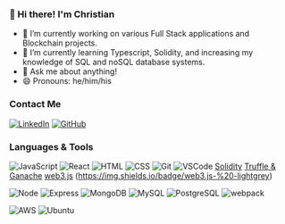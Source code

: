 ### 👋 Hi there! I'm Christian

- 🔭 I’m currently working on various Full Stack applications and Blockchain projects.
- 🌱 I’m currently learning Typescript, Solidity, and increasing my knowledge of SQL and noSQL database systems.
- 💬 Ask me about anything!
- 😄 Pronouns: he/him/his

### Contact Me
[![LinkedIn](https://img.shields.io/badge/LinkedIn-0077B5?style=flat-square&logo=linkedin&logoColor=white&link=https://www.linkedin.com/in/sprovence//)](https://www.linkedin.com/in/christian-johansen11/)
[![GitHub](https://img.shields.io/badge/GitHub-100000?style=flat-square&logo=github&logoColor=white&link=https://github.com/scopro220/)](https://github.com/cjohansen11/)


### Languages & Tools
![JavaScript](https://img.shields.io/badge/JavaScript%20-%23323330.svg?&style=flat-square&logo=javascript&logoColor=%23F7DF1E)
![React](https://img.shields.io/badge/React%20-%2320232a.svg?&style=flat-square&logo=react&logoColor=%2361DAFB)
![HTML](https://img.shields.io/badge/HTML5%20-%23E34F26.svg?&style=flat-square&logo=html5&logoColor=white)
![CSS](https://img.shields.io/badge/CSS3%20-%231572B6.svg?&style=flat-square&logo=css3&logoColor=white)
![Git](https://img.shields.io/badge/Git%20-%23F05033.svg?&style=flat-square&logo=git&logoColor=white)
![VSCode](https://img.shields.io/badge/VS%20Code%20-%23007ACC.svg?&style=flat-square&logo=visual-studio-code&logoColor=white)
[Solidity](https://img.shields.io/badge/Solidity-%20-blue)
[Truffle & Ganache](https://img.shields.io/badge/Truffle%20%26%20Ganache-%20-orange)
[web3.js](https://img.shields.io/badge/web3.js-%20-lightgrey)
(https://img.shields.io/badge/web3.js-%20-lightgrey)

![Node](https://img.shields.io/badge/Node.js%20-%2343853D.svg?&style=flat-square&logo=node.js&logoColor=white)
![Express](https://img.shields.io/badge/Express%20-%23404d59.svg?&style=flat-square)
![MongoDB](https://img.shields.io/badge/MongoDB-%234ea94b.svg?&style=flat-square&logo=mongodb&logoColor=white)
![MySQL](https://img.shields.io/badge/MySQL-%2300f.svg?&style=flat-square&logo=mysql&logoColor=white)
![PostgreSQL](https://img.shields.io/badge/PostgreSQL-%23316192.svg?&style=flat-square&logo=postgresql&logoColor=white)
![webpack](https://img.shields.io/badge/webpack%20-%238DD6F9.svg?&style=flat-square&logo=webpack&logoColor=black)

![AWS](https://img.shields.io/badge/Amazon_AWS-232F3E?style=flat-square&logo=amazon-aws&logoColor=white)
![Ubuntu](https://img.shields.io/badge/Ubuntu-E95420?style=flat-square&logo=ubuntu&logoColor=white)
